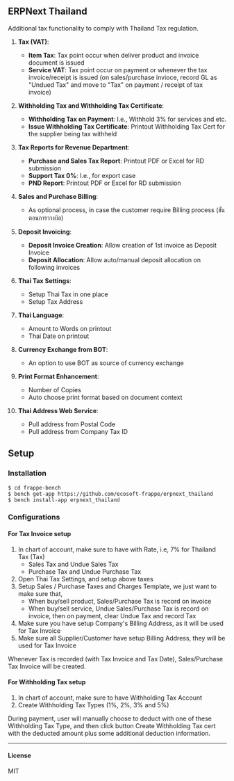 ## ERPNext Thailand

Additional tax functionality to comply with Thailand Tax regulation.

1. **Tax (VAT)**:
   - **Item Tax**: Tax point occur when deliver product and invoice document is issued
   - **Service VAT**: Tax point occur on payment or whenever the tax invoice/receipt is issued  (on sales/purchase invioce, record GL as "Undued Tax" and move to "Tax" on payment / receipt of tax invoice)

2. **Withholding Tax and Withholding Tax Certificate**:
   - **Withholding Tax on Payment**: I.e., Withhold 3% for services and etc.
   - **Issue Withholding Tax Certificate**: Printout Withholding Tax Cert for the supplier being tax withheld

3. **Tax Reports for Revenue Department**:
   - **Purchase and Sales Tax Report**: Printout PDF or Excel for RD submission
   - **Support Tax 0%**: I.e., for export case 
   - **PND Report**: Printout PDF or Excel for RD submission

4. **Sales and Purchase Billing**:
   - As optional process, in case the customer require Billing process (ขั้นตอนการวางบิล)

5. **Deposit Invoicing**:
   - **Deposit Invoice Creation**: Allow creation of 1st invoice as Deposit Invoice
   - **Deposit Allocation**: Allow auto/manual deposit allocation on following invoices

6. **Thai Tax Settings**:
   - Setup Thai Tax in one place
   - Setup Tax Address

7. **Thai Language**:
   - Amount to Words on printout
   - Thai Date on printout

9. **Currency Exchange from BOT**:
   - An option to use BOT as source of currency exchange

9. **Print Format Enhancement**:
    - Number of Copies
    - Auto choose print format based on document context

10. **Thai Address Web Service**:
    - Pull address from Postal Code
    - Pull address from Company Tax ID

## Setup

### Installation

```
$ cd frappe-bench
$ bench get-app https://github.com/ecosoft-frappe/erpnext_thailand
$ bench install-app erpnext_thailand
```

### Configurations

#### For Tax Invoice setup

1. In chart of account, make sure to have with Rate, i.e, 7% for Thailand Tax (Tax)
    - Sales Tax and Undue Sales Tax
    - Purchase Tax and Undue Purchase Tax
2. Open Thai Tax Settings, and setup above taxes
3. Setup Sales / Purchase Taxes and Charges Template, we just want to make sure that,
    - When buy/sell product, Sales/Purchase Tax is record on invoice
    - When buy/sell service, Undue Sales/Purchase Tax is record on invoice, then on payment, clear Undue Tax and record Tax
4. Make sure you have setup Company's Billing Address, as it will be used for Tax Invoice
5. Make sure all Supplier/Customer have setup Billing Address, they will be used for Tax Invoice

Whenever Tax is recorded (with Tax Invoice and Tax Date), Sales/Purchase Tax Invoice will be created.

#### For Withholding Tax setup

1. In chart of account, make sure to have Withholding Tax Account
2. Create Withholding Tax Types (1%, 2%, 3% and 5%)

During payment, user will manually choose to deduct with one of these Withholding Tax Type, and then click button Create Withholding Tax cert with the deducted amount plus some additional deduction information.

-----------------------
#### License

MIT
